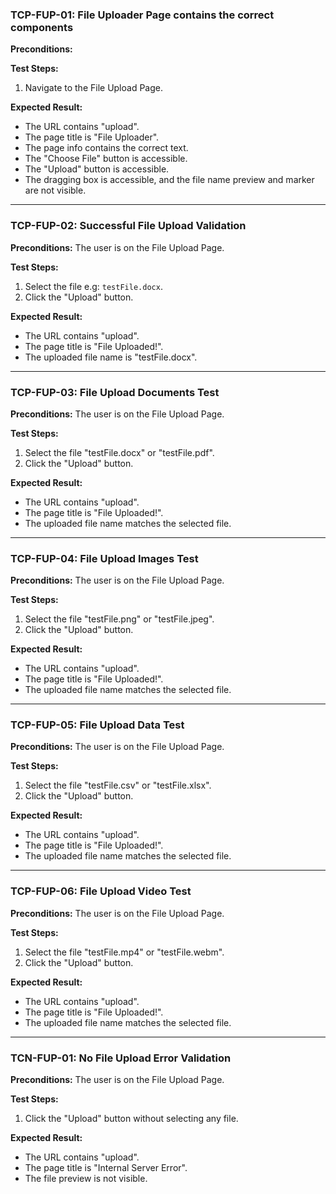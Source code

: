 ### **TCP-FUP-01: File Uploader Page contains the correct components**

**Preconditions:** 

**Test Steps:**
1. Navigate to the File Upload Page.

**Expected Result:**
- The URL contains "upload".
- The page title is "File Uploader".
- The page info contains the correct text.
- The "Choose File" button is accessible.
- The "Upload" button is accessible.
- The dragging box is accessible, and the file name preview and marker are not visible.

---

### **TCP-FUP-02: Successful File Upload Validation**

**Preconditions:** The user is on the File Upload Page.

**Test Steps:**
1. Select the file e.g: `testFile.docx`.
2. Click the "Upload" button.

**Expected Result:**
- The URL contains "upload".
- The page title is "File Uploaded!".
- The uploaded file name is "testFile.docx".

---

### **TCP-FUP-03: File Upload Documents Test**

**Preconditions:** The user is on the File Upload Page.

**Test Steps:**
1. Select the file "testFile.docx" or "testFile.pdf".
2. Click the "Upload" button.

**Expected Result:**
- The URL contains "upload".
- The page title is "File Uploaded!".
- The uploaded file name matches the selected file.

---

### **TCP-FUP-04: File Upload Images Test**

**Preconditions:** The user is on the File Upload Page.

**Test Steps:**
1. Select the file "testFile.png" or "testFile.jpeg".
2. Click the "Upload" button.

**Expected Result:**
- The URL contains "upload".
- The page title is "File Uploaded!".
- The uploaded file name matches the selected file.

---

### **TCP-FUP-05: File Upload Data Test**

**Preconditions:** The user is on the File Upload Page.

**Test Steps:**
1. Select the file "testFile.csv" or "testFile.xlsx".
2. Click the "Upload" button.

**Expected Result:**
- The URL contains "upload".
- The page title is "File Uploaded!".
- The uploaded file name matches the selected file.

---

### **TCP-FUP-06: File Upload Video Test**

**Preconditions:** The user is on the File Upload Page.

**Test Steps:**
1. Select the file "testFile.mp4" or "testFile.webm".
2. Click the "Upload" button.

**Expected Result:**
- The URL contains "upload".
- The page title is "File Uploaded!".
- The uploaded file name matches the selected file.

---

### **TCN-FUP-01: No File Upload Error Validation**

**Preconditions:** The user is on the File Upload Page.

**Test Steps:**
1. Click the "Upload" button without selecting any file.

**Expected Result:**
- The URL contains "upload".
- The page title is "Internal Server Error".
- The file preview is not visible.
